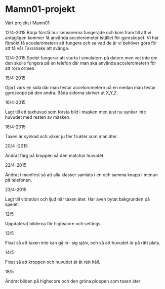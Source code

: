 # Mamn01-projekt
Vårt projekt i Mamn01


12/4-2015
Börja förstå hur sensorerna fungerade och kom fram till att vi antagligen kommer få använda accelerometer istället för 
gyroskopet. Vi har försökt få accelerometern att fungera och se vad de är vi behöver göra för att få vår Tax/snake
att svänga.


12/4-2015 
Spelet fungerar att starta i simulatorn på datorn men vet inte om den skulle fungera på en telefon där man ska 
använda accelerometern för att röra ormen. 


15/4-2015

Gjort vars en sida där man testar accelorometern på en medan man testar gyroscope på den andra. Båda sidorna skriver ut X,Y,Z.

16/4-2015

Lagt till ett taxhuvud som första bild i masken men just nu synkar inte huvudet med resten av masken. 


16/4-2015

Taxen är synkad och växer ju fler frukter som man äter.

20/4 -2015

Ändrat färg på kroppen så den matchar huvudet.

22/4-2015

Ändrat i manifest så att alla klasser samlats i en och samma knapp i menun på telefonen.


23/4-2015

Lagt till vibration och ljud när taxen äter. Har även bytat bakgrunden på spelet.

12/5

Uppdaterat bilderna för highscore och settings.

13/5

Fixat så att taxen inte kan gå in i sig själv, och så att huvudet är på rätt plats. 

14/5

Fixat så att kroppen och huvudet är åt rätt håll. 


18/5

Ändrat bilden på highscore och den gröna ploppen som taxen äter

